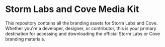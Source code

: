 # Storm Labs and Cove Media Kit
This repository contains all the branding assets for Storm Labs and Cove. Whether you're a developer, designer, or contributor, this is your primary destination for accessing and downloading the official Storm Labs or Cove branding materials.
